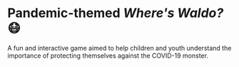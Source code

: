 # Pandemic-themed <i>Where's Waldo?</i> 😷

A fun and interactive game aimed to help children and youth understand the importance of protecting themselves against the COVID-19 monster. 


